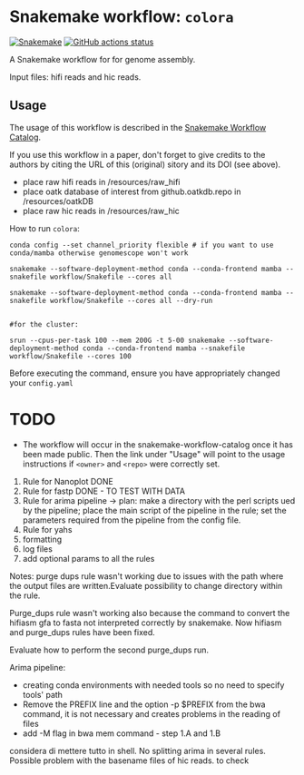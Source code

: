 # Snakemake workflow: `colora`

[![Snakemake](https://img.shields.io/badge/snakemake-≥6.3.0-brightgreen.svg)](https://snakemake.github.io)
[![GitHub actions status](https://github.com/LiaOb21/colora/workflows/Tests/badge.svg?branch=main)](https://github.com/LiaOb21/colora/actions?query=branch%3Amain+workflow%3ATests)


A Snakemake workflow for for genome assembly.

Input files: hifi reads and hic reads.

## Usage

The usage of this workflow is described in the [Snakemake Workflow Catalog](https://snakemake.github.io/snakemake-workflow-catalog/?usage=<LiaOb21>%2F<colora>).

If you use this workflow in a paper, don't forget to give credits to the authors by citing the URL of this (original) <colora> sitory and its DOI (see above).

- place raw hifi reads in /resources/raw_hifi
- place oatk database of interest from github.oatkdb.repo in /resources/oatkDB
- place raw hic reads in /resources/raw_hic


How to run `colora`:
```
conda config --set channel_priority flexible # if you want to use conda/mamba otherwise genomescope won't work

snakemake --software-deployment-method conda --conda-frontend mamba --snakefile workflow/Snakefile --cores all

snakemake --software-deployment-method conda --conda-frontend mamba --snakefile workflow/Snakefile --cores all --dry-run


#for the cluster:

srun --cpus-per-task 100 --mem 200G -t 5-00 snakemake --software-deployment-method conda --conda-frontend mamba --snakefile workflow/Snakefile --cores 100
```

Before executing the command, ensure you have appropriately changed your `config.yaml`

# TODO


* The workflow will occur in the snakemake-workflow-catalog once it has been made public. Then the link under "Usage" will point to the usage instructions if `<owner>` and `<repo>` were correctly set.

1. Rule for Nanoplot    DONE
2. Rule for fastp DONE - TO TEST WITH DATA
3. Rule for arima pipeline -> plan: make a directory with the perl scripts ued by the pipeline; place the main script of the pipeline in the rule; set the parameters required from the pipeline from the config file.
4. Rule for yahs
5. formatting
6. log files
7. add optional params to all the rules


Notes:
purge dups rule wasn't working due to issues with the path where the output files are written.Evaluate possibility to change directory within the rule.

Purge_dups rule wasn't working also because the command to convert the hifiasm gfa to fasta not interpreted correctly by snakemake.
Now hifiasm and purge_dups rules have been fixed.

Evaluate how to perform the second purge_dups run.

Arima pipeline:
 - creating conda environments with needed tools so no need to specify tools' path
 - Remove the PREFIX line and the option -p $PREFIX from the bwa command, it is not necessary and creates problems in the reading of files
- add -M flag in bwa mem command - step 1.A and 1.B

considera di mettere tutto in shell. No
splitting arima in several rules. Possible problem with the basename files of hic reads. to check
